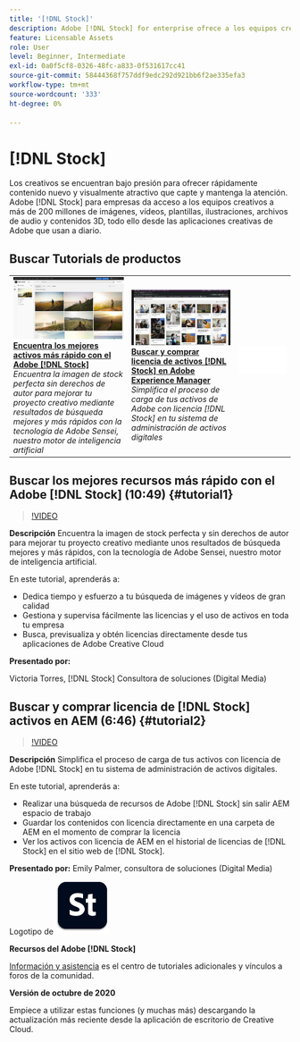```yaml
---
title: '[!DNL Stock]'
description: Adobe [!DNL Stock] for enterprise ofrece a los equipos creativos acceso a más de 200 millones de imágenes, vídeos, plantillas, ilustraciones, archivos de audio y recursos 3D
feature: Licensable Assets
role: User
level: Beginner, Intermediate
exl-id: 0a0f5cf8-0326-48fc-a833-0f531617cc41
source-git-commit: 58444368f757ddf9edc292d921bb6f2ae335efa3
workflow-type: tm+mt
source-wordcount: '333'
ht-degree: 0%

---
```


# [!DNL Stock]

Los creativos se encuentran bajo presión para ofrecer rápidamente contenido nuevo y visualmente atractivo que capte y mantenga la atención. Adobe [!DNL Stock] para empresas da acceso a los equipos creativos a más de 200 millones de imágenes, vídeos, plantillas, ilustraciones, archivos de audio y contenidos 3D, todo ello desde las aplicaciones creativas de Adobe que usan a diario.

## Buscar Tutorials de productos

<table style="table-layout:fixed">
<tr>
 <td>
   <a href="stock.md#tutorial1">
      <img alt="Encuentra los mejores recursos más rápido con Adobe [!DNL Stock]" src="../assets/stock_torres_thumbnail.jpg" />
   </a>
    <div>
   <a href="stock.md#tutorial1"><strong>Encuentra los mejores activos más rápido con el Adobe [!DNL Stock]</strong></a>
    </div>
    <em>Encuentra la imagen de stock perfecta sin derechos de autor para mejorar tu proyecto creativo mediante resultados de búsqueda mejores y más rápidos con la tecnología de Adobe Sensei, nuestro motor de inteligencia artificial</em>
    <br>
  </td>
  <td>
   <a href="stock.md#tutorial2">
      <img alt="Buscar y comprar licencia de activos [!DNL Stock] en AEM" src="../assets/stock_aemintegration_palmer_thumbnail.jpg" />
   </a>
    <div>
   <a href="stock.md#tutorial2"><strong>Buscar y comprar licencia de activos [!DNL Stock] en 
Adobe Experience Manager</strong></a>
    </div>
    <em>Simplifica el proceso de carga de tus activos de Adobe con licencia [!DNL Stock] en tu sistema de administración de activos digitales</em>
    <br>
  </td>
  <td>
    <img alt="Separador" src="../assets/Whitespacer.png" />
    <div>
    <br>
  </td>
</tr>
</table>

## Buscar los mejores recursos más rápido con el Adobe [!DNL Stock] (10:49) {#tutorial1}

>[!VIDEO](https://video.tv.adobe.com/v/326951?hidetitle=true)

**Descripción**
Encuentra la imagen de stock perfecta y sin derechos de autor para mejorar tu proyecto creativo mediante unos resultados de búsqueda mejores y más rápidos, con la tecnología de Adobe Sensei, nuestro motor de inteligencia artificial.

En este tutorial, aprenderás a:
* Dedica tiempo y esfuerzo a tu búsqueda de imágenes y vídeos de gran calidad
* Gestiona y supervisa fácilmente las licencias y el uso de activos en toda tu empresa
* Busca, previsualiza y obtén licencias directamente desde tus aplicaciones de Adobe Creative Cloud

**Presentado por:**

Victoria Torres, [!DNL Stock] Consultora de soluciones (Digital Media)

## Buscar y comprar licencia de [!DNL Stock] activos en AEM (6:46) {#tutorial2}

>[!VIDEO](https://video.tv.adobe.com/v/326952?hidetitle=true)

**Descripción**
Simplifica el proceso de carga de tus activos con licencia de Adobe [!DNL Stock] en tu sistema de administración de activos digitales.

En este tutorial, aprenderás a:
* Realizar una búsqueda de recursos de Adobe [!DNL Stock] sin salir AEM espacio de trabajo
* Guardar los contenidos con licencia directamente en una carpeta de AEM en el momento de comprar la licencia
* Ver los activos con licencia de AEM en el historial de licencias de [!DNL Stock] en el sitio web de [!DNL Stock].

**Presentado por:**
Emily Palmer, consultora de soluciones (Digital Media)

Logotipo de ![[!DNL Stock]](../assets/st_appicon_96.png)

**Recursos del Adobe [!DNL Stock]**

[Información y asistencia](https://helpx.adobe.com/es/support/stock.html) es el centro de tutoriales adicionales y vínculos a foros de la comunidad.

**Versión de octubre de 2020**

Empiece a utilizar estas funciones (y muchas más) descargando la actualización más reciente desde la aplicación de escritorio de Creative Cloud.
